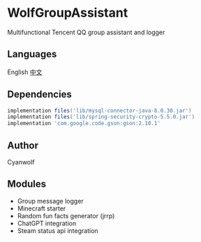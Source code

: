 # WolfGroupAssistant
Multifunctional Tencent QQ group assistant and logger
## Languages
English [中文](https://github.com/CyanWolf275/WolfGroupAssistant/blob/main/README_CN.md)
## Dependencies
```groovy
implementation files('lib/mysql-connector-java-8.0.30.jar')
implementation files('lib/spring-security-crypto-5.5.0.jar')
implementation 'com.google.code.gson:gson:2.10.1'
```
## Author
Cyanwolf
## Modules
* Group message logger
* Minecraft starter
* Random fun facts generator (jrrp)
* ChatGPT integration
* Steam status api integration